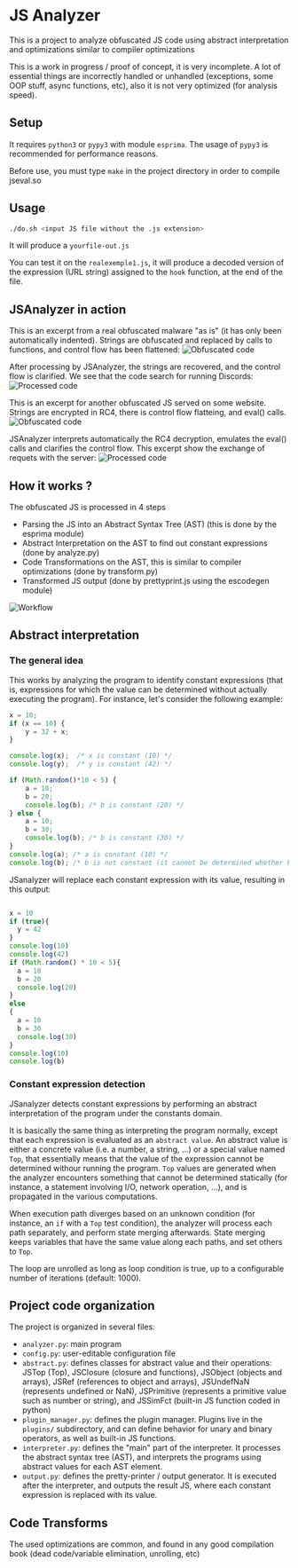 # JS Analyzer

This is a project to analyze obfuscated JS code using abstract interpretation and optimizations similar to compiler optimizations

This is a work in progress / proof of concept, it is very incomplete. A lot of
essential things are incorrectly handled or unhandled (exceptions, some OOP
stuff, async functions, etc), also it is not very optimized (for analysis speed).

## Setup

It requires `python3` or `pypy3` with module `esprima`. The usage of `pypy3` is
recommended for performance reasons.

Before use, you must type `make` in the project directory in order to compile jseval.so 

## Usage

```bash
./do.sh <input JS file without the .js extension>
```

It will produce a `yourfile-out.js`

You can test it on the `realexemple1.js`, it will produce a decoded version of the expression (URL string) assigned to the `hook` function, at the end of the file.

## JSAnalyzer in action

This is an excerpt from a real obfuscated malware "as is" (it has only been automatically indented). Strings are obfuscated and replaced by calls to functions, and control flow has been flattened:
![Obfuscated code](https://klemm.7un.net/fileshare/obf/webhook1.png)

After processing by JSAnalyzer, the strings are recovered, and the control flow is clarified. We see that the code search for running Discords:
![Processed code](https://klemm.7un.net/fileshare/obf/webhook2.png)

This is an excerpt for another obfuscated JS served on some website. Strings are encrypted in RC4, there is control flow flatteing, and eval() calls. 
![Obfuscated code](https://klemm.7un.net/fileshare/obf/site1.png)

JSAnalyzer interprets automatically the RC4 decryption, emulates the eval() calls and clarifies the control flow. This excerpt show the exchange of requets with the server:
![Processed code](https://klemm.7un.net/fileshare/obf//site2.png)

## How it works ?

The obfuscated JS is processed in 4 steps

 * Parsing the JS into an Abstract Syntax Tree (AST) (this is done by the esprima module)
 * Abstract Interpretation on the AST to find out constant expressions (done by analyze.py)
 * Code Transformations on the AST, this is similar to compiler optimizations (done by transform.py)
 * Transformed JS output (done by prettyprint.js using the escodegen module)

![Workflow](https://klemm.7un.net/fileshare/obf/workflow.jpg)


## Abstract interpretation

### The general idea

This works by analyzing the program to identify constant expressions (that is,
expressions for which the value can be determined without actually executing
the program). For instance, let's consider the following example:

```js
x = 10;
if (x == 10) {
	y = 32 + x;
}

console.log(x);  /* x is constant (10) */
console.log(y);  /* y is constant (42) */

if (Math.random()*10 < 5) {
	a = 10;
	b = 20;
	console.log(b); /* b is constant (20) */
} else {
	a = 10;
	b = 30;
	console.log(b); /* b is constant (30) */
}
console.log(a); /* a is constant (10) */
console.log(b); /* b is not constant (it cannot be determined whether b is 20 or 30 without running the program */
```

JSanalyzer will replace each constant expression with its value, resulting in
this output:

```js

x = 10
if (true){
  y = 42
}
console.log(10)
console.log(42)
if (Math.random() * 10 < 5){
  a = 10
  b = 20
  console.log(20)
}
else
{
  a = 10
  b = 30
  console.log(30)
}
console.log(10)
console.log(b)
```


### Constant expression detection

JSanalyzer detects constant expressions by performing an abstract
interpretation of the program under the constants domain. 

It is basically the same thing as interpreting the program normally, except
that each expression is evaluated as an `abstract value`.  An abstract value is
either a concrete value (i.e. a number, a string, ...) or a special value named
`Top`, that essentially means that the value of the expression cannot be
determined withour running the program. `Top` values are generated when the
analyzer encounters something that cannot be determined statically (for
instance, a statement involving I/O, network operation, ...), and is propagated
in the various computations.

When execution path diverges based on an unknown condition (for instance, an
`if` with a `Top` test condition), the analyzer will process each path
separately, and perform state merging afterwards. State merging keeps variables
that have the same value along each paths, and set others to `Top`.

The loop are unrolled as long as loop condition is true, up to a configurable
number of iterations (default: 1000).

## Project code organization

The project is organized in several files:
 * `analyzer.py`: main program
 * `config.py`: user-editable configuration file
 * `abstract.py`: defines classes for abstract value and their operations: JSTop (Top), JSClosure (closure and functions), JSObject (objects and arrays), JSRef (references to object and arrays), JSUndefNaN (represents undefined or NaN), JSPrimitive (represents a primitive value such as number or string), and JSSimFct (built-in JS function coded in python)
 * `plugin_manager.py`: defines the plugin manager. Plugins live in the `plugins/` subdirectory, and can define behavior for unary and binary operators, as well as built-in JS functions.
 * `interpreter.py`: defines the "main" part of the interpreter. It processes the abstract syntax tree (AST), and interprets the programs using abstract values for each AST element.
 * `output.py`: defines the pretty-printer / output generator. It is executed after the interpreter, and outputs the result JS, where each constant expression is replaced with its value.


## Code Transforms

The used optimizations are common, and found in any good compilation book (dead code/variable elimination, unrolling, etc)
